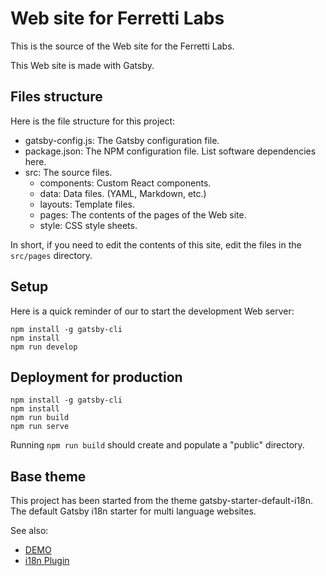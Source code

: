 # Web site for Ferretti Labs
This is the source of the Web site for the Ferretti Labs.

This Web site is made with Gatsby.


## Files structure
Here is the file structure for this project:

- gatsby-config.js: The Gatsby configuration file.
- package.json: The NPM configuration file. List software dependencies here.
- src: The source files.
  - components: Custom React components.
  - data: Data files. (YAML, Markdown, etc.)
  - layouts: Template files.
  - pages: The contents of the pages of the Web site.
  - style: CSS style sheets.

In short, if you need to edit the contents of this site, edit the files in the `src/pages` directory.

## Setup
Here is a quick reminder of our to start the development Web server:

```
npm install -g gatsby-cli
npm install
npm run develop
```

## Deployment for production

```
npm install -g gatsby-cli
npm install
npm run build
npm run serve
```

Running `npm run build` should create and populate a "public" directory.


## Base theme
This project has been started from the theme gatsby-starter-default-i18n.
The default Gatsby i18n starter for multi language websites.

See also:
- [DEMO](https://gatsby-starter-default-i18n.netlify.com)
- [i18n Plugin](https://github.com/angeloocana/gatsby-plugin-i18n)

